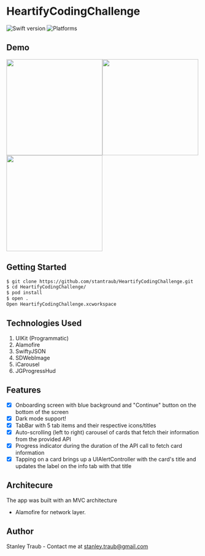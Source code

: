 # HeartifyCodingChallenge
![Swift version](https://img.shields.io/badge/swift-5.0-orange.svg)
![Platforms](https://img.shields.io/badge/platforms-iOS%20-lightgrey.svg)

## Demo

<img src=https://heartify-challenge-screenshots.s3-us-west-1.amazonaws.com/Screen+Shot+2020-10-25+at+3.54.14+PM.png width="250"><img src=https://heartify-challenge-screenshots.s3-us-west-1.amazonaws.com/Screen+Shot+2020-10-25+at+3.54.37+PM.png width="250"><img src=https://heartify-challenge-screenshots.s3-us-west-1.amazonaws.com/Screen+Shot+2020-10-25+at+3.52.51+PM.png width="250"> 


## Getting Started

```bash
$ git clone https://github.com/stantraub/HeartifyCodingChallenge.git
$ cd HeartifyCodingChallenge/
$ pod install
$ open .
Open HeartifyCodingChallenge.xcworkspace
```

## Technologies Used

1. UIKit (Programmatic)
2. Alamofire
3. SwiftyJSON
4. SDWebImage
5. iCarousel
6. JGProgressHud

## Features

- [x] Onboarding screen with blue background and "Continue" button on the bottom of the screen
- [x] Dark mode support!
- [x] TabBar with 5 tab items and their respective icons/titles
- [x] Auto-scrolling (left to right) carousel of cards that fetch their information from the provided API
- [x] Progress indicator during the duration of the API call to fetch card information
- [x] Tapping on a card brings up a UIAlertController with the card's title and updates the label on the info tab with that title

## Architecure 

The app was built with an MVC architecture

* Alamofire for network layer.

## Author

Stanley Traub - Contact me at <stanley.traub@gmail.com>  





